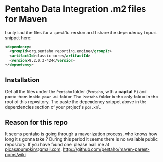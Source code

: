# Pentaho Data Integration .m2 files for Maven

I only had the files for a specific version and I share the dependency import snippet here:
```xml
<dependency>
  <groupId>org.pentaho.reporting.engine</groupId>
  <artifactId>classic-core</artifactId>
  <version>9.2.0.3-424</version>
</dependency>
```

## Installation
Get all the files under the `Pentaho` folder (`Pentaho`, with a **capital** P) and paste them inside your `.m2` folder.
The `Pentaho` folder is the only folder in the root of this repository.
The paste the dependency snippet above in the dependencies section of your project's `pom.xml`.

## Reason for this repo
It seems pentaho is going through a mavenization process, who knows how long it's gonna take ?
During this period it seems there is no available public repository. If you have found one, please mail me at picasapumpkin@gmail.com.
https://github.com/pentaho/maven-parent-poms/wiki
